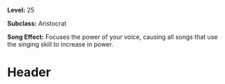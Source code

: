 <!-- TITLE: Song: Amplification -->
<!-- SUBTITLE:  -->

**Level:** 25

**Subclass:** Aristocrat

**Song Effect:** Focuses the power of your voice, causing all songs that use the singing skill to increase in power.

# Header